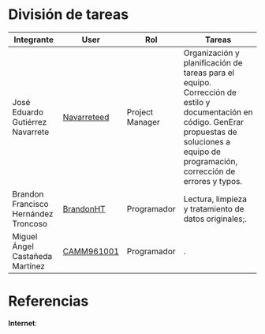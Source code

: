 # División de tareas 
Integrante|User|Rol|Tareas
---|---|---|---
José Eduardo Gutiérrez Navarrete | [Navarreteed](https://github.com/Navarreteed) |Project Manager | Organización y planificación de tareas para el equipo. Corrección de estilo y documentación en código. GenErar propuestas de soluciones a equipo de programación, corrección de errores y typos. 
Brandon Francisco Hernández Troncoso | [BrandonHT](https://github.com/BrandonHT) | Programador | Lectura, limpieza y tratamiento de datos originales;. 
Miguel Ángel Castañeda Martínez | [CAMM961001](https://github.com/CAMM961001) |Programador |. 

# Referencias
**Internet**: 

